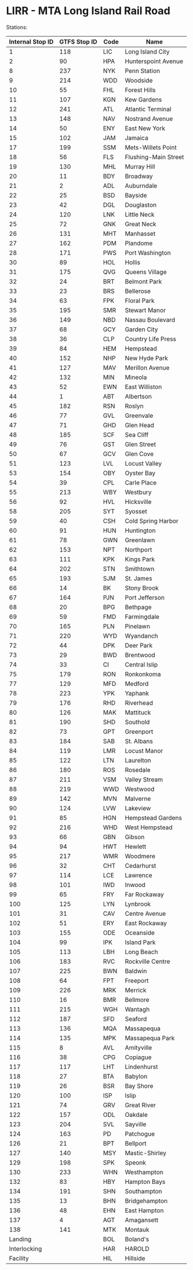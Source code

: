 # LIRR - MTA Long Island Rail Road

Stations:

| Internal Stop ID | GTFS Stop ID | Code | Name                 |
|------------------|--------------|------|----------------------|
| 1                | 118          | LIC  | Long Island City     |
| 2                | 90           | HPA  | Hunterspoint Avenue  |
| 8                | 237          | NYK  | Penn Station         |
| 9                | 214          | WDD  | Woodside             |
| 10               | 55           | FHL  | Forest Hills         |
| 11               | 107          | KGN  | Kew Gardens          |
| 12               | 241          | ATL  | Atlantic Terminal    |
| 13               | 148          | NAV  | Nostrand Avenue      |
| 14               | 50           | ENY  | East New York        |
| 15               | 102          | JAM  | Jamaica              |
| 17               | 199          | SSM  | Mets-Willets Point   |
| 18               | 56           | FLS  | Flushing-Main Street |
| 19               | 130          | MHL  | Murray Hill          |
| 20               | 11           | BDY  | Broadway             |
| 21               | 2            | ADL  | Auburndale           |
| 22               | 25           | BSD  | Bayside              |
| 23               | 42           | DGL  | Douglaston           |
| 24               | 120          | LNK  | Little Neck          |
| 25               | 72           | GNK  | Great Neck           |
| 26               | 131          | MHT  | Manhasset            |
| 27               | 162          | PDM  | Plandome             |
| 28               | 171          | PWS  | Port Washington      |
| 30               | 89           | HOL  | Hollis               |
| 31               | 175          | QVG  | Queens Village       |
| 32               | 24           | BRT  | Belmont Park         |
| 33               | 23           | BRS  | Bellerose            |
| 34               | 63           | FPK  | Floral Park          |
| 35               | 195          | SMR  | Stewart Manor        |
| 36               | 149          | NBD  | Nassau Boulevard     |
| 37               | 68           | GCY  | Garden City          |
| 38               | 36           | CLP  | Country Life Press   |
| 39               | 84           | HEM  | Hempstead            |
| 40               | 152          | NHP  | New Hyde Park        |
| 41               | 127          | MAV  | Merillon Avenue      |
| 42               | 132          | MIN  | Mineola              |
| 43               | 52           | EWN  | East Williston       |
| 44               | 1            | ABT  | Albertson            |
| 45               | 182          | RSN  | Roslyn               |
| 46               | 77           | GVL  | Greenvale            |
| 47               | 71           | GHD  | Glen Head            |
| 48               | 185          | SCF  | Sea Cliff            |
| 49               | 76           | GST  | Glen Street          |
| 50               | 67           | GCV  | Glen Cove            |
| 51               | 123          | LVL  | Locust Valley        |
| 53               | 154          | OBY  | Oyster Bay           |
| 54               | 39           | CPL  | Carle Place          |
| 55               | 213          | WBY  | Westbury             |
| 56               | 92           | HVL  | Hicksville           |
| 58               | 205          | SYT  | Syosset              |
| 59               | 40           | CSH  | Cold Spring Harbor   |
| 60               | 91           | HUN  | Huntington           |
| 61               | 78           | GWN  | Greenlawn            |
| 62               | 153          | NPT  | Northport            |
| 63               | 111          | KPK  | Kings Park           |
| 64               | 202          | STN  | Smithtown            |
| 65               | 193          | SJM  | St. James            |
| 66               | 14           | BK   | Stony Brook          |
| 67               | 164          | PJN  | Port Jefferson       |
| 68               | 20           | BPG  | Bethpage             |
| 69               | 59           | FMD  | Farmingdale          |
| 70               | 165          | PLN  | Pinelawn             |
| 71               | 220          | WYD  | Wyandanch            |
| 72               | 44           | DPK  | Deer Park            |
| 73               | 29           | BWD  | Brentwood            |
| 74               | 33           | CI   | Central Islip        |
| 75               | 179          | RON  | Ronkonkoma           |
| 77               | 129          | MFD  | Medford              |
| 78               | 223          | YPK  | Yaphank              |
| 79               | 176          | RHD  | Riverhead            |
| 80               | 126          | MAK  | Mattituck            |
| 81               | 190          | SHD  | Southold             |
| 82               | 73           | GPT  | Greenport            |
| 83               | 184          | SAB  | St. Albans           |
| 84               | 119          | LMR  | Locust Manor         |
| 85               | 122          | LTN  | Laurelton            |
| 86               | 180          | ROS  | Rosedale             |
| 87               | 211          | VSM  | Valley Stream        |
| 88               | 219          | WWD  | Westwood             |
| 89               | 142          | MVN  | Malverne             |
| 90               | 124          | LVW  | Lakeview             |
| 91               | 85           | HGN  | Hempstead Gardens    |
| 92               | 216          | WHD  | West Hempstead       |
| 93               | 66           | GBN  | Gibson               |
| 94               | 94           | HWT  | Hewlett              |
| 95               | 217          | WMR  | Woodmere             |
| 96               | 32           | CHT  | Cedarhurst           |
| 97               | 114          | LCE  | Lawrence             |
| 98               | 101          | IWD  | Inwood               |
| 99               | 65           | FRY  | Far Rockaway         |
| 100              | 125          | LYN  | Lynbrook             |
| 101              | 31           | CAV  | Centre Avenue        |
| 102              | 51           | ERY  | East Rockaway        |
| 103              | 155          | ODE  | Oceanside            |
| 104              | 99           | IPK  | Island Park          |
| 105              | 113          | LBH  | Long Beach           |
| 106              | 183          | RVC  | Rockville Centre     |
| 107              | 225          | BWN  | Baldwin              |
| 108              | 64           | FPT  | Freeport             |
| 109              | 226          | MRK  | Merrick              |
| 110              | 16           | BMR  | Bellmore             |
| 111              | 215          | WGH  | Wantagh              |
| 112              | 187          | SFD  | Seaford              |
| 113              | 136          | MQA  | Massapequa           |
| 114              | 135          | MPK  | Massapequa Park      |
| 115              | 8            | AVL  | Amityville           |
| 116              | 38           | CPG  | Copiague             |
| 117              | 117          | LHT  | Lindenhurst          |
| 118              | 27           | BTA  | Babylon              |
| 119              | 26           | BSR  | Bay Shore            |
| 120              | 100          | ISP  | Islip                |
| 121              | 74           | GRV  | Great River          |
| 122              | 157          | ODL  | Oakdale              |
| 123              | 204          | SVL  | Sayville             |
| 124              | 163          | PD   | Patchogue            |
| 126              | 21           | BPT  | Bellport             |
| 127              | 140          | MSY  | Mastic-Shirley       |
| 129              | 198          | SPK  | Speonk               |
| 130              | 233          | WHN  | Westhampton          |
| 132              | 83           | HBY  | Hampton Bays         |
| 134              | 191          | SHN  | Southampton          |
| 135              | 13           | BHN  | Bridgehampton        |
| 136              | 48           | EHN  | East Hampton         |
| 137              | 4            | AGT  | Amagansett           |
| 138              | 141          | MTK  | Montauk              |
| Landing          |              | BOL  | Boland's             |
| Interlocking     |              | HAR  | HAROLD               |
| Facility         |              | HIL  | Hillside             |
